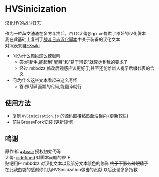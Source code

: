 # HVSinicization
汉化HV的战斗日志

作为一位英文渣渣在多方寻找后，由TG大佬@qp_xe提供了原始的汉化脚本
<br>我在此基础上复制了[战斗日志汉化脚本](https://sleazyfork.org/zh-CN/scripts/404119-hv-%E7%89%A9%E5%93%81%E8%A3%85%E5%A4%87%E6%B1%89%E5%8C%96/code)中关于装备的汉化文本
<br>对照表来自[EXwiki](https://ehwiki.org/wiki/Main_Page)

- 问:为什么颜色这么辣眼睛
  - 答:纯新手,能起到"醒目"和"易于辨识"就算达到我的要求了
  - 经过 mbbdzz 修改后观感应该更好了,甚至还能给新人提示后缀代表的含义
- 问:为什么这些文本看起来这么奇怪
  - 答:照葫芦画瓢的代码,能翻译就行
## 使用方法
 - 复制 `HVSinicization.js` 的源码直接粘贴至油猴内 (更新较快)
 - 前往[GreasyFork](https://greasyfork.org/zh-CN/scripts/445520-hv-%E6%88%98%E6%96%97%E6%97%A5%E5%BF%97%E6%B1%89%E5%8C%96)安装 (更新较慢)

## 鸣谢
原作者: [𝓺𝓹𝔁𝓮💤](https://t.me/qp_xe) 授权初始代码
<br>大佬: [indefined](https://github.com/indefined) 对脚本问题的修正
<br>贴吧用户 mbbdzz 对汉化文本以及部分文本颜色的修饰 ~~终于不那么辣眼睛了~~
<br>在此我由衷的感谢你们为HVSinicization做出的贡献,以后还请多多指教
